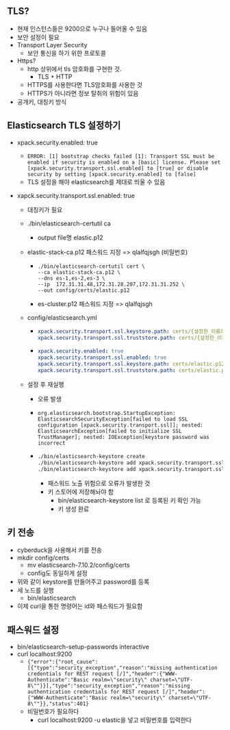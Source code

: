 

## TLS?

- 현재 인스턴스들은 9200으로 누구나 들어올 수 있음
- 보안 설정이 필요
- Transport Layer Security
  - 보안 통신을 하기 위한 프로토콜
- Https?
  - http 상위에서 tls 암호화를 구현한 것.
    - TLS + HTTP
  - HTTPS를 사용한다면 TLS암호화를 사용한 것
  - HTTPS가 아니라면 정보 탈취의 위험이 있음
- 공개키, 대칭키 방식



## Elasticsearch TLS 설정하기

- xpack.security.enabled: true

  - `ERROR: [1] bootstrap checks failed
    [1]: Transport SSL must be enabled if security is enabled on a [basic] license. Please set [xpack.security.transport.ssl.enabled] to [true] or disable security by setting [xpack.security.enabled] to [false]`
  - TLS 설정을 해야 elasticsearch를 제대로 띄울 수 있음

- xapck.security.transport.ssl.enabled: true

  - 대칭키가 필요

  - ./bin/elasticsearch-certutil ca

    - output file명 elastic.p12

  - elastic-stack-ca.p12 패스워드 지정 => qlalfqjsgh (비밀번호)

    - ```shell
      ./bin/elasticsearch-certutil cert \
      --ca elastic-stack-ca.p12 \
      --dns es-1,es-2,es-3 \
      --ip  172.31.31.48,172.31.28.207,172.31.31.252 \
      --out config/certs/elastic.p12
      ```

    - es-cluster.p12 패스워드 지정 => qlalfqjsgh 

  - config/elasticsearch.yml

    - ```yaml
      xpack.security.transport.ssl.keystore.path: certs/{설정한_이름의.p12}.p12 
      xpack.security.transport.ssl.truststore.path: certs/{설정한_이름의.p12}.p12 
      ```

    - ``` yaml
      xpack.security.enabled: true
      xpack.security.transport.ssl.enabled: true
      xpack.security.transport.ssl.keystore.path: certs/elastic.p12
      xpack.security.transport.ssl.truststore.path: certs/elastic.p12
      ```

      

  - 설정 후 재실행

    - 오류 발생

    - `org.elasticsearch.bootstrap.StartupException: ElasticsearchSecurityException[failed to load SSL configuration [xpack.security.transport.ssl]]; nested: ElasticsearchException[failed to initialize SSL TrustManager]; nested: IOException[keystore password was incorrect`

      

    - ```sh
      ./bin/elasticsearch-keystore create 
      ./bin/elasticsearch-keystore add xpack.security.transport.ssl.keystore.secure_password
      ./bin/elasticsearch-keystore add xpack.security.transport.ssl.truststore.secure_password
      ```

      - 패스워드 노출 위험으로 오류가 발생한 것
      - 키 스토어에 저장해놔야 함
        - bin/elasticsearch-keystore list 로 등록된 키 확인 가능
        - 키 생성 완료



## 키 전송

- cyberduck을 사용해서 키를 전송
- mkdir config/certs
  - mv elasticsearch-7.10.2/config/certs
  - config도 동일하게 설정
- 위와 같이 keystore를 만들어주고 password를 등록
- 세 노드를 실행
  - bin/elasticsearch
- 이제 curl을 통한 명령어는 id와 패스워드가 필요함



## 패스워드 설정

- bin/elasticsearch-setup-passwords interactive
- curl localhost:9200
  - `{"error":{"root_cause":[{"type":"security_exception","reason":"missing authentication credentials for REST request [/]","header":{"WWW-Authenticate":"Basic realm=\"security\" charset=\"UTF-8\""}}],"type":"security_exception","reason":"missing authentication credentials for REST request [/]","header":{"WWW-Authenticate":"Basic realm=\"security\" charset=\"UTF-8\""}},"status":401}`
  - 비밀번호가 필요하다 
    - curl localhost:9200 -u elastic을 넣고 비밀번호를 입력한다